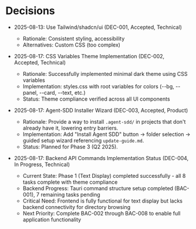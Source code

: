 # Decisions

- 2025-08-13: Use Tailwind/shadcn/ui (DEC-001, Accepted, Technical)  
  - Rationale: Consistent styling, accessibility  
  - Alternatives: Custom CSS (too complex)  

- 2025-08-17: CSS Variables Theme Implementation (DEC-002, Accepted, Technical)  
  - Rationale: Successfully implemented minimal dark theme using CSS variables  
  - Implementation: styles.css with root variables for colors (--bg, --panel, --card, --text, etc.)  
  - Status: Theme compliance verified across all UI components  

- 2025-08-17: Agent-SDD Installer Wizard (DEC-003, Accepted, Product)  
  - Rationale: Provide a way to install `.agent-sdd/` in projects that don't already have it, lowering entry barriers.  
  - Implementation: Add "Install Agent SDD" button → folder selection → guided setup wizard referencing `update-guide.md`.  
  - Status: Planned for Phase 3 (Q2 2025).  

- 2025-08-17: Backend API Commands Implementation Status (DEC-004, In Progress, Technical)  
  - Current State: Phase 1 (Text Display) completed successfully - all 8 tasks complete with theme compliance  
  - Backend Progress: Tauri command structure setup completed (BAC-001), 7 remaining tasks pending  
  - Critical Need: Frontend is fully functional for text display but lacks backend connectivity for directory browsing  
  - Next Priority: Complete BAC-002 through BAC-008 to enable full application functionality  
